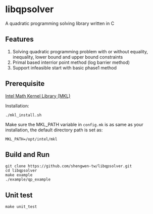 # libqpsolver

A quadratic programming solving library written in C

## Features

1. Solving quadratic programming problem with or without equality, inequality, lower bound and upper bound constraints
2. Primal based interrior point method (log barrier method)
3. Support infeasible start with basic phase1 method

## Prerequisite

[Intel Math Kernel Library (MKL)](https://software.intel.com/content/www/us/en/develop/tools/performance-libraries.html)

Installation:

```
./mkl_install.sh
```

Make sure the MKL_PATH variable in ``config.mk`` is as same as your installation, the default directory path is set as:

```
MKL_PATH=/opt/intel/mkl
```

## Build and Run

```
git clone https://github.com/shengwen-tw/libqpsolver.git
cd libqpsolver
make example
./example/qp_example
```

## Unit test

```
make unit_test
```
